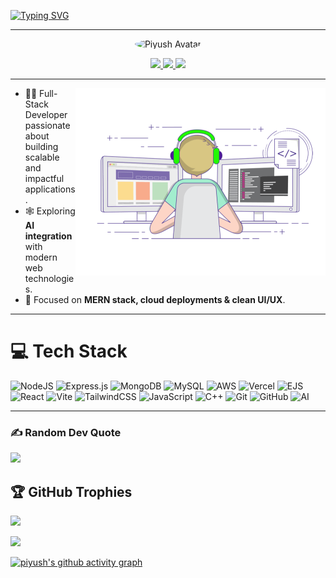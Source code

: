 
[![Typing SVG](https://readme-typing-svg.herokuapp.com?font=Fira+Code&size=30&pause=1000&color=36BCF7&width=800&lines=Hey+there!+I'm+Piyush+Yadav+%F0%9F%91%8B;Full+Stack+Developer;MERN+Stack+%7C+Cloud+%7C+AI+Enthusiast)](https://git.io/typing-svg)

---

<p align="center">
  <img src="https://avatars.githubusercontent.com/u/00000000?v=4" width="150" style="border-radius:50%" alt="Piyush Avatar" />
</p>

<p align="center">
  <a href="https://linkedin.com/in/piyush-yadav-203977298">
    <img src="https://img.shields.io/badge/LinkedIn-%230077B5.svg?logo=linkedin&logoColor=white" />
  </a>
  <a href="https://x.com/your-x-handle">
    <img src="https://img.shields.io/badge/X-black?logo=twitter&logoColor=white" />
  </a>
  <a href="mailto:piyushyaduvanshi6574@gmail.com">
    <img src="https://img.shields.io/badge/Email-D14836?logo=gmail&logoColor=white" />
  </a>
</p>

---

<img align="right" alt="Coding" width="400" src="https://raw.githubusercontent.com/devSouvik/devSouvik/master/gif3.gif">

- 👨‍💻 Full-Stack Developer passionate about building scalable and impactful applications.  
- 🕸️ Exploring **AI integration** with modern web technologies.  
- 🎯 Focused on **MERN stack, cloud deployments & clean UI/UX**.  

---

# 💻 Tech Stack
![NodeJS](https://img.shields.io/badge/node.js-6DA55F?style=for-the-badge&logo=node.js&logoColor=white)
![Express.js](https://img.shields.io/badge/express.js-%23404d59.svg?style=for-the-badge&logo=express&logoColor=%2361DAFB)
![MongoDB](https://img.shields.io/badge/MongoDB-%234ea94b.svg?style=for-the-badge&logo=mongodb&logoColor=white)
![MySQL](https://img.shields.io/badge/mysql-4479A1.svg?style=for-the-badge&logo=mysql&logoColor=white)
![AWS](https://img.shields.io/badge/AWS-%23FF9900.svg?style=for-the-badge&logo=amazon-aws&logoColor=white)
![Vercel](https://img.shields.io/badge/vercel-%23000000.svg?style=for-the-badge&logo=vercel&logoColor=white)
![EJS](https://img.shields.io/badge/ejs-%23B4CA65.svg?style=for-the-badge&logo=ejs&logoColor=black)
![React](https://img.shields.io/badge/react-%2320232a.svg?style=for-the-badge&logo=react&logoColor=%2361DAFB)
![Vite](https://img.shields.io/badge/vite-%23646CFF.svg?style=for-the-badge&logo=vite&logoColor=white)
![TailwindCSS](https://img.shields.io/badge/tailwindcss-%2338B2AC.svg?style=for-the-badge&logo=tailwind-css&logoColor=white)
![JavaScript](https://img.shields.io/badge/javascript-%23323330.svg?style=for-the-badge&logo=javascript&logoColor=%23F7DF1E)
![C++](https://img.shields.io/badge/c++-%2300599C.svg?style=for-the-badge&logo=c%2B%2B&logoColor=white)
![Git](https://img.shields.io/badge/git-%23F05033.svg?style=for-the-badge&logo=git&logoColor=white)
![GitHub](https://img.shields.io/badge/github-%23121011.svg?style=for-the-badge&logo=github&logoColor=white)
![AI](https://img.shields.io/badge/AI-%23000000.svg?style=for-the-badge&logo=openai&logoColor=white)

---

### ✍️ Random Dev Quote
![](https://quotes-github-readme.vercel.app/api?type=horizontal&theme=radical)

## 🏆 GitHub Trophies
![](https://github-profile-trophy.vercel.app/?username=piyush72yaduvanshi&theme=radical&no-frame=false&no-bg=true&margin-w=4)

[![](https://visitcount.itsvg.in/api?id=piyush72yaduvanshi&icon=0&color=0)](https://visitcount.itsvg.in)

[![piyush's github activity graph](https://github-readme-activity-graph.vercel.app/graph?username=piyush72yaduvanshi&theme=merko&hide_border=true&custom_title=Contribution%20Graph&bg_color=00000000&title_color=36BCF7&color=36BCF7&point=f0ffa3&line=36BCF7&area_color=36BCF7&area=true)](https://github.com/piyush72yaduvanshi/github-readme-activity-graph)
